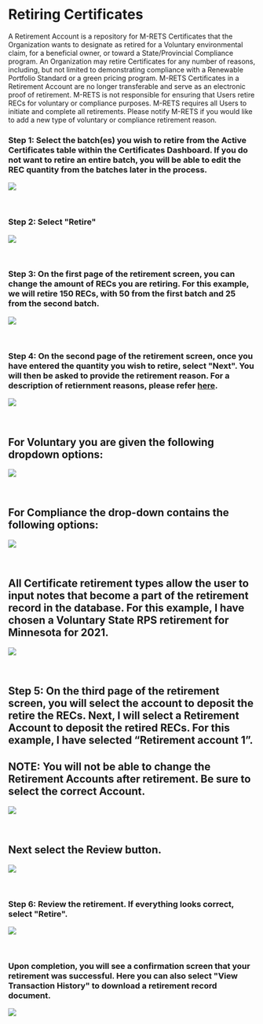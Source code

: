 # Retiring Certificates

A Retirement Account is a repository for M-RETS Certificates that the Organization wants to designate as retired for a Voluntary environmental claim, for a beneficial owner, or toward a State/Provincial Compliance program. An Organization may retire Certificates for any number of reasons, including, but not limited to demonstrating compliance with a Renewable Portfolio Standard or a green pricing program. M-RETS Certificates in a Retirement Account are no longer transferable and serve as an electronic proof of retirement. M-RETS is not responsible for ensuring that Users retire RECs for voluntary or compliance purposes. M-RETS requires all Users to initiate and complete all retirements. Please notify M-RETS if you would like to add a new type of voluntary or compliance retirement reason. 


### Step 1: Select the batch(es) you wish to retire from the Active Certificates table within the Certificates Dashboard. If you do not want to retire an entire batch, you will be able to edit the REC quantity from the batches later in the process.

![](https://github.com/mrets/photos/blob/9d58405d0a1e6c5ed21939fd9f1c034be68c1385/retiring_certificates2.2.png)

<br>

### Step 2: Select "Retire"

![](https://github.com/mrets/photos/blob/0d7a399d337fb1247d53933a4fd66dd12244753f/retiring_certificates3.2.png)

<br>

### Step 3: On the first page of the retirement screen, you can change the amount of RECs you are retiring. For this example, we will retire 150 RECs, with 50 from the first batch and 25 from the second batch. 

![](https://github.com/mrets/photos/blob/0c16ca0394119844d828a6f1de534ddacc915899/retiring_certificates4.png)

<br>

### Step 4: On the second page of the retirement screen, once you have entered the quantity you wish to retire, select "Next". You will then be asked to provide the retirement reason. For a description of retiernment reasons, please refer [here](https://mrets.github.io/Help/certificate_retirements). 

![](https://github.com/mrets/photos/blob/f339ab399909407e23deba57519b78593d7cebb5/retiring_certificates5.2.png)

<br>

## For Voluntary you are given the following dropdown options:
![](https://github.com/mrets/photos/blob/d28b47ed00024051472a90c74d4e75ea1469c6aa/retiring_certificates_6.2.png)

<br>

## For Compliance the drop-down contains the following options:
![](https://github.com/mrets/photos/blob/03691bf2961eddfb8f2d5ba93b16f4be40919afb/retiring_certificates_7.2.png)

<br>

## All Certificate retirement types allow the user to input notes that become a part of the retirement record in the database. For this example, I have chosen a Voluntary State RPS retirement for Minnesota for 2021.

![](https://github.com/mrets/photos/blob/6497bc64b1c54de2aade015b4de9b58ae0dd3f23/retiring_certificates_8.2.png)

<br>

## Step 5: On the third page of the retirement screen, you will select the account to deposit the retire the RECs. Next, I will select a Retirement Account to deposit the retired RECs. For this example, I have selected “Retirement account 1”. 

## NOTE: You will not be able to change the Retirement Accounts after retirement. Be sure to select the correct Account.

![](https://github.com/mrets/photos/blob/59555367d0d56ffe96237dee31921db7e0de9a02/retiring_certificates_9.2.png)

<br>

## Next select the Review button.

![](https://github.com/mrets/photos/blob/59555367d0d56ffe96237dee31921db7e0de9a02/retiring_certificates_10.2.png)

<br>

### Step 6: Review the retirement. If everything looks correct, select "Retire".

![](https://github.com/mrets/photos/blob/ff0187686c3ac0d7342bca232a991a05627eea3c/retiring_certificates_11.2.png)

<br>

### Upon completion, you will see a confirmation screen that your retirement was successful. Here you can also select "View Transaction History" to download a retirement record document.

![](https://github.com/mrets/photos/blob/356771c424127186222eeef95bf7d343155bd1ae/retiring_certificates_12.2.png)
